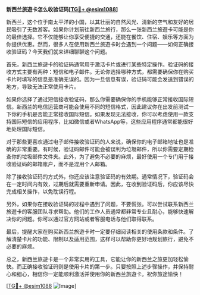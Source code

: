 **新西兰旅遊卡怎么收验证码[[TG💪+ @esim1088](https://t.me/s/esim1088)]**

新西兰，这个位于南太平洋的小国，以其壮丽的自然风光、清新的空气和友好的居民吸引了无数游客。如果你计划前往新西兰旅行，那么一张新西兰旅遊卡可能是你的最佳选择。它不仅能够让你享受便捷的交通，还能在餐饮、住宿、娱乐等方面为你提供优惠。然而，很多人在使用新西兰旅遊卡时会遇到一个问题——如何正确接收验证码？今天我们就来详细聊聊这个问题。

首先，新西兰旅遊卡的验证码通常用于激活卡片或进行某些特定操作。验证码的接收方式主要有两种：短信和电子邮件。无论你选择哪种方式，都需要确保你在购买卡片时填写的信息是准确无误的。因为一旦信息有误，验证码可能会发送到错误的地方，导致无法正常使用卡片。

如果你选择了通过短信接收验证码，那么你需要确保你的手机能够正常接收国际短信。新西兰的电信运营商可能会使用不同的短信格式，因此建议你在出发前测试一下你的手机是否能正常接收国际短信。如果发现无法接收，你可以考虑使用一款支持国际短信的应用程序，比如微信或者WhatsApp等，这些应用程序通常都能很好地处理国际短信。

对于那些更喜欢通过电子邮件接收验证码的人来说，确保你的电子邮箱地址也是准确的非常重要。有时候，验证码邮件可能会被误判为垃圾邮件，所以你需要定期检查你的垃圾邮件文件夹。此外，为了避免不必要的麻烦，最好使用一个专门用于接收验证码的邮箱账户，而不是混用个人邮箱。

除了接收验证码的方式外，你还应该注意验证码的有效期。通常情况下，验证码会在一定时间内有效，过期后就需要重新申请。因此，在收到验证码后，你应该尽快完成相关操作，以免耽误行程。

另外，如果你在接收验证码的过程中遇到了问题，不要慌张。可以尝试联系新西兰旅遊卡的客服团队寻求帮助。他们的工作人员通常都非常专业且耐心，能够快速解决你的问题。你可以通过官方网站或者客服电话与他们取得联系。

最后，提醒大家在购买新西兰旅遊卡时一定要仔细阅读相关的使用条款和条件。了解清楚卡片的功能、限制以及适用范围，这样可以帮助你更好地规划旅行，避免不必要的麻烦。

总之，新西兰旅遊卡是一个非常实用的工具，它能让你的新西兰之旅更加轻松愉快。而正确接收验证码则是使用卡片的第一步。只要按照上述步骤操作，并保持耐心和细心，相信你一定能顺利激活并使用你的新西兰旅遊卡。祝你旅途愉快！

[[TG💪+ @esim1088](https://t.me/s/esim1088) ![Image](https://i.postimg.cc/4NQfJmqS/Snipaste-2025-05-13-00-14-12.png)]